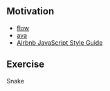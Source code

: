 ## Motivation

* [flow](https://flowtype.org/)
* [ava](https://github.com/avajs/ava)
* [Airbnb JavaScript Style Guide](https://github.com/airbnb/javascript)

## Exercise

Snake
